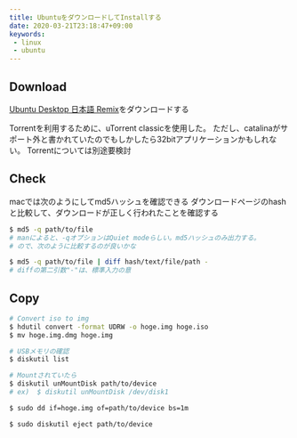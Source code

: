 ```yaml
---
title: UbuntuをダウンロードしてInstallする
date: 2020-03-21T23:18:47+09:00
keywords:
 - linux
 - ubuntu
---
```


## Download

[Ubuntu Desktop 日本語 Remix](https://www.ubuntulinux.jp/download/ja-remix)をダウンロードする

Torrentを利用するために、uTorrent classicを使用した。
ただし、catalinaがサポート外と書かれていたのでもしかしたら32bitアプリケーションかもしれない。
Torrentについては別途要検討

## Check

macでは次のようにしてmd5ハッシュを確認できる
ダウンロードページのhashと比較して、ダウンロードが正しく行われたことを確認する

```sh
$ md5 -q path/to/file
# manによると、-qオプションはQuiet modeらしい。md5ハッシュのみ出力する。
# ので、次のように比較するのが良いかな

$ md5 -q path/to/file | diff hash/text/file/path -
# diffの第二引数"-"は、標準入力の意
```

## Copy

```sh
# Convert iso to img
$ hdutil convert -format UDRW -o hoge.img hoge.iso
$ mv hoge.img.dmg hoge.img

# USBメモリの確認
$ diskutil list

# Mountされていたら
$ diskutil unMountDisk path/to/device
# ex)  $ diskutil unMountDisk /dev/disk1

$ sudo dd if=hoge.img of=path/to/device bs=1m

$ sudo diskutil eject path/to/device
```
